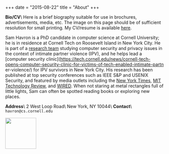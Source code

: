 +++
date = "2015-08-22"
title = "About"
+++ 

**Bio/CV**\\
Here is a brief biography suitable for use in brochures, advertisements,
media, etc. The image on this page should be of sufficient resolution for small
printing. My CV/resume is available
[here](/havron-cv.pdf).


Sam Havron is a PhD candidate in computer science at Cornell University; he is in
residence at Cornell Tech on Roosevelt Island in New York City. He is part of a [research team](https://www.ipvtechresearch.org)
studying computer security and privacy issues in the context of intimate
partner violence (IPV), and he helps lead a [computer security clinic](https://tech.cornell.edu/news/cornell-tech-opens-computer-security-clinic-for-victims-of-tech-enabled-intimate-partn  er-violence/) for IPV survivors in New York City. His research has been published at top security
conferences such as IEEE S&P and USENIX Security, and featured by media outlets including the [New
York Times](https://www.nytimes.com/2018/05/19/technology/phone-apps-stalking.html), [MIT Technology Review](https://www.technologyreview.com/s/614168/nyc-hires-hackers-to-hit-back-at-stalkerware/), and [WIRED](https://www.wired.com/story/eva-galperin-stalkerware-kaspersky-antivirus/). When not staring at metal rectangles
full of little lights, Sam can often be spotted reading books or exploring new
places.

**Address**\\
2 West Loop Road\\
New York, NY 10044\\
**Contact**\\
`havron@cs.cornell.edu`

<a href="https://www.nytimes.com/2017/09/13/arts/design/cornell-tech-art-roosevelt-island.html" rel="noopener" target="_blank"><img src="/img/manhattan-map.svg" style="width: 7em"></a>
